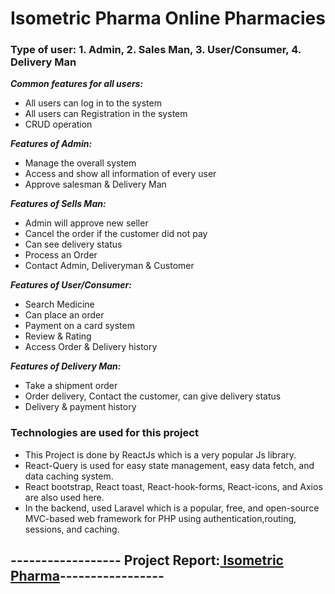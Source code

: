 # Isometric Pharma Online Pharmacies 

### Type of user: 1. Admin, 2. Sales Man, 3. User/Consumer, 4. Delivery Man
***Common features for all users:***
* All users can log in to the system
* All users can Registration in the system
* CRUD operation

***Features of Admin:***
*	Manage the overall system
*	Access and show all information of every user
*	Approve salesman & Delivery Man

***Features of Sells Man:***
*	Admin will approve new seller 
*	Cancel the order if the customer did not pay
*	Can see delivery status
*	Process an Order
*	Contact Admin, Deliveryman & Customer

***Features of User/Consumer:***
*	Search Medicine
*	Can place an order
*	Payment on a card system
*	Review & Rating
*	Access Order & Delivery history

***Features of Delivery Man:***
*	Take a shipment order
*	Order delivery, Contact the customer, can give delivery status 
*	Delivery & payment history

### Technologies are used for this project
*	This Project is done by ReactJs which is a very popular Js library.
*	React-Query is used for easy state management, easy data fetch, and data caching system.
*	React bootstrap, React toast, React-hook-forms, React-icons, and Axios are also used here.
*	In the backend, used Laravel which is a popular, free, and open-source MVC-based web framework for PHP using authentication,routing, sessions, and caching.


## ------------------ Project Report:[ Isometric Pharma](https://drive.google.com/file/d/1C_JmiL8Y4LvY262xjX4vpgISR68SIHca/view?usp=sharing)-----------------
